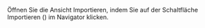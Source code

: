 <!-- markdownlint-disable-file MD041 -->
Öffnen Sie die Ansicht Importieren, indem Sie auf der Schaltfläche Importieren (<i class="ph ph-file-arrow-up" aria-hidden="true"></i>) im Navigator klicken.
